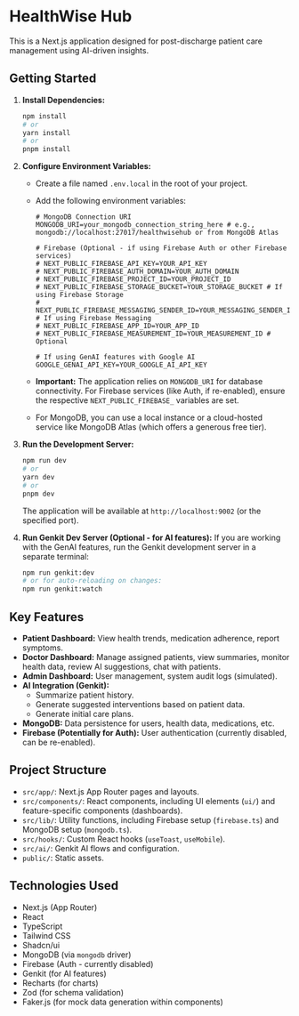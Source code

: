 # HealthWise Hub

This is a Next.js application designed for post-discharge patient care management using AI-driven insights.

## Getting Started

1.  **Install Dependencies:**
    ```bash
    npm install
    # or
    yarn install
    # or
    pnpm install
    ```

2.  **Configure Environment Variables:**
    *   Create a file named `.env.local` in the root of your project.
    *   Add the following environment variables:

        ```dotenv
        # MongoDB Connection URI
        MONGODB_URI=your_mongodb_connection_string_here # e.g., mongodb://localhost:27017/healthwisehub or from MongoDB Atlas

        # Firebase (Optional - if using Firebase Auth or other Firebase services)
        # NEXT_PUBLIC_FIREBASE_API_KEY=YOUR_API_KEY
        # NEXT_PUBLIC_FIREBASE_AUTH_DOMAIN=YOUR_AUTH_DOMAIN
        # NEXT_PUBLIC_FIREBASE_PROJECT_ID=YOUR_PROJECT_ID
        # NEXT_PUBLIC_FIREBASE_STORAGE_BUCKET=YOUR_STORAGE_BUCKET # If using Firebase Storage
        # NEXT_PUBLIC_FIREBASE_MESSAGING_SENDER_ID=YOUR_MESSAGING_SENDER_ID # If using Firebase Messaging
        # NEXT_PUBLIC_FIREBASE_APP_ID=YOUR_APP_ID
        # NEXT_PUBLIC_FIREBASE_MEASUREMENT_ID=YOUR_MEASUREMENT_ID # Optional

        # If using GenAI features with Google AI
        GOOGLE_GENAI_API_KEY=YOUR_GOOGLE_AI_API_KEY
        ```
    *   **Important:** The application relies on `MONGODB_URI` for database connectivity. For Firebase services (like Auth, if re-enabled), ensure the respective `NEXT_PUBLIC_FIREBASE_` variables are set.
    *   For MongoDB, you can use a local instance or a cloud-hosted service like MongoDB Atlas (which offers a generous free tier).

3.  **Run the Development Server:**
    ```bash
    npm run dev
    # or
    yarn dev
    # or
    pnpm dev
    ```
    The application will be available at `http://localhost:9002` (or the specified port).

4.  **Run Genkit Dev Server (Optional - for AI features):**
    If you are working with the GenAI features, run the Genkit development server in a separate terminal:
    ```bash
    npm run genkit:dev
    # or for auto-reloading on changes:
    npm run genkit:watch
    ```


## Key Features

*   **Patient Dashboard:** View health trends, medication adherence, report symptoms.
*   **Doctor Dashboard:** Manage assigned patients, view summaries, monitor health data, review AI suggestions, chat with patients.
*   **Admin Dashboard:** User management, system audit logs (simulated).
*   **AI Integration (Genkit):**
    *   Summarize patient history.
    *   Generate suggested interventions based on patient data.
    *   Generate initial care plans.
*   **MongoDB:** Data persistence for users, health data, medications, etc.
*   **Firebase (Potentially for Auth):** User authentication (currently disabled, can be re-enabled).

## Project Structure

*   `src/app/`: Next.js App Router pages and layouts.
*   `src/components/`: React components, including UI elements (`ui/`) and feature-specific components (dashboards).
*   `src/lib/`: Utility functions, including Firebase setup (`firebase.ts`) and MongoDB setup (`mongodb.ts`).
*   `src/hooks/`: Custom React hooks (`useToast`, `useMobile`).
*   `src/ai/`: Genkit AI flows and configuration.
*   `public/`: Static assets.

## Technologies Used

*   Next.js (App Router)
*   React
*   TypeScript
*   Tailwind CSS
*   Shadcn/ui
*   MongoDB (via `mongodb` driver)
*   Firebase (Auth - currently disabled)
*   Genkit (for AI features)
*   Recharts (for charts)
*   Zod (for schema validation)
*   Faker.js (for mock data generation within components)

